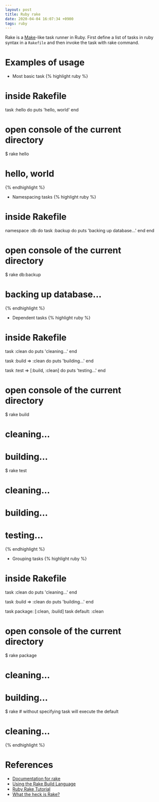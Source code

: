 ```yaml
---
layout: post
title: Ruby rake
date: 2020-04-04 16:07:34 +0900
tags: ruby
---
```


Rake is a [Make](https://www.gnu.org/software/make/)-like task runner in Ruby. First define a list of tasks in ruby syntax in a `Rakefile` and then invoke the task with rake command.

# Examples of usage
- Most basic task
{% highlight ruby %}
# inside Rakefile
task :hello do
  puts 'hello, world'
end

# open console of the current directory
$ rake hello
# hello, world
{% endhighlight %}

- Namespacing tasks
{% highlight ruby %}
# inside Rakefile
namespace :db do
  task :backup do
    puts 'backing up database...'
  end
end

# open console of the current directory
$ rake db:backup
# backing up database...
{% endhighlight %}

- Dependent tasks
{% highlight ruby %}
# inside Rakefile
task :clean do
  puts 'cleaning...'
end

task :build => :clean do
  puts 'building...'
end

task :test => [:build, :clean] do
  puts 'testing...'
end

# open console of the current directory
$ rake build
# cleaning...
# building...
$ rake test
# cleaning...
# building...
# testing...
{% endhighlight %}

- Grouping tasks
{% highlight ruby %}
# inside Rakefile
task :clean do
  puts 'cleaning...'
end

task :build => :clean do
  puts 'building...'
end

task package: [:clean, :build]
task default: :clean

# open console of the current directory
$ rake package
# cleaning...
# building...

$ rake  # without specifying task will execute the default
# cleaning...
{% endhighlight %}

# References
- [Documentation for rake](https://www.rubydoc.info/gems/rake/index)
- [Using the Rake Build Language](https://martinfowler.com/articles/rake.html)
- [Ruby Rake Tutorial](https://www.devdungeon.com/content/ruby-rake-tutorial)
- [What the heck is Rake?](https://medium.com/craft-academy/what-the-heck-is-rake-b44d4210922b)
